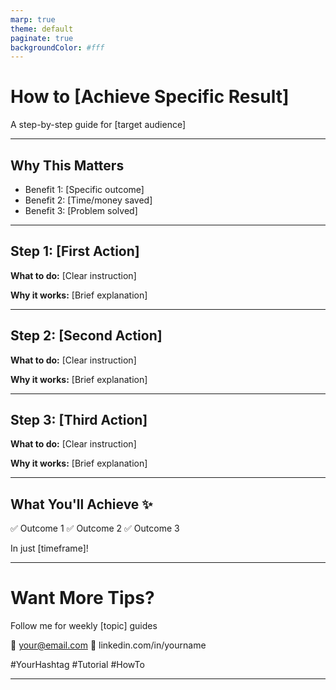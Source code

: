 ```yaml
---
marp: true
theme: default
paginate: true
backgroundColor: #fff
---
```


<!-- Slide 1: Title -->
# How to [Achieve Specific Result]

A step-by-step guide for [target audience]

---

<!-- Slide 2: Why It Matters -->
## Why This Matters

- Benefit 1: [Specific outcome]
- Benefit 2: [Time/money saved]
- Benefit 3: [Problem solved]

---

<!-- Slide 3: Step 1 -->
## Step 1: [First Action]

**What to do:**
[Clear instruction]

**Why it works:**
[Brief explanation]

---

<!-- Slide 4: Step 2 -->
## Step 2: [Second Action]

**What to do:**
[Clear instruction]

**Why it works:**
[Brief explanation]

---

<!-- Slide 5: Step 3 -->
## Step 3: [Third Action]

**What to do:**
[Clear instruction]

**Why it works:**
[Brief explanation]

---

<!-- Slide 6: Results -->
## What You'll Achieve ✨

✅ Outcome 1
✅ Outcome 2
✅ Outcome 3

In just [timeframe]!

---

<!-- Slide 7: CTA -->
# Want More Tips?

Follow me for weekly [topic] guides

📧 your@email.com
💼 linkedin.com/in/yourname

#YourHashtag #Tutorial #HowTo

---
